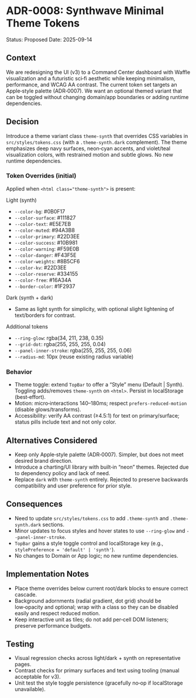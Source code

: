# ADR-0008: Synthwave Minimal Theme Tokens

Status: Proposed
Date: 2025-09-14

## Context

We are redesigning the UI (v3) to a Command Center dashboard with Waffle visualization and a futuristic sci‑fi aesthetic while keeping minimalism, performance, and WCAG AA contrast. The current token set targets an Apple‑style palette (ADR‑0007). We want an optional themed variant that can be toggled without changing domain/app boundaries or adding runtime dependencies.

## Decision

Introduce a theme variant class `theme-synth` that overrides CSS variables in `src/styles/tokens.css` (with a `.theme-synth.dark` complement). The theme emphasizes deep navy surfaces, neon‑cyan accents, and violet/teal visualization colors, with restrained motion and subtle glows. No new runtime dependencies.

### Token Overrides (initial)

Applied when `<html class="theme-synth">` is present:

Light (synth)

- `--color-bg`:        #0B0F17
- `--color-surface`:   #111827
- `--color-text`:      #E5E7EB
- `--color-muted`:     #94A3B8
- `--color-primary`:   #22D3EE
- `--color-success`:   #10B981
- `--color-warning`:   #F59E0B
- `--color-danger`:    #F43F5E
- `--color-weights`:   #8B5CF6
- `--color-kv`:        #22D3EE
- `--color-reserve`:   #334155
- `--color-free`:      #16A34A
- `--border-color`:    #1F2937

Dark (synth + dark)

- Same as light synth for simplicity, with optional slight lightening of text/borders for contrast.

Additional tokens

- `--ring-glow`:       rgba(34, 211, 238, 0.35)
- `--grid-dot`:        rgba(255, 255, 255, 0.04)
- `--panel-inner-stroke`: rgba(255, 255, 255, 0.06)
- `--radius-md`:       10px (reuse existing radius variable)

### Behavior

- Theme toggle: extend `TopBar` to offer a “Style” menu (Default | Synth). Toggling adds/removes `theme-synth` on `<html>`. Persist in localStorage (best‑effort).
- Motion: micro‑interactions 140–180ms; respect `prefers-reduced-motion` (disable glows/transforms).
- Accessibility: verify AA contrast (≥4.5:1) for text on primary/surface; status pills include text and not only color.

## Alternatives Considered

- Keep only Apple‑style palette (ADR‑0007). Simpler, but does not meet desired brand direction.
- Introduce a charting/UI library with built‑in “neon” themes. Rejected due to dependency policy and lack of need.
- Replace `dark` with `theme-synth` entirely. Rejected to preserve backwards compatibility and user preference for prior style.

## Consequences

- Need to update `src/styles/tokens.css` to add `.theme-synth` and `.theme-synth.dark` sections.
- Minor updates to focus styles and hover states to use `--ring-glow` and `--panel-inner-stroke`.
- `TopBar` gains a style toggle control and localStorage key (e.g., `stylePreference = 'default' | 'synth'`).
- No changes to Domain or App logic; no new runtime dependencies.

## Implementation Notes

- Place theme overrides below current root/dark blocks to ensure correct cascade.
- Background adornments (radial gradient, dot grid) should be low‑opacity and optional; wrap with a class so they can be disabled easily and respect reduced motion.
- Keep interactive unit as tiles; do not add per‑cell DOM listeners; preserve performance budgets.

## Testing

- Visual regression checks across light/dark + synth on representative pages.
- Contrast checks for primary surfaces and text using tooling (manual acceptable for v3).
- Unit test the style toggle persistence (gracefully no‑op if localStorage unavailable).
